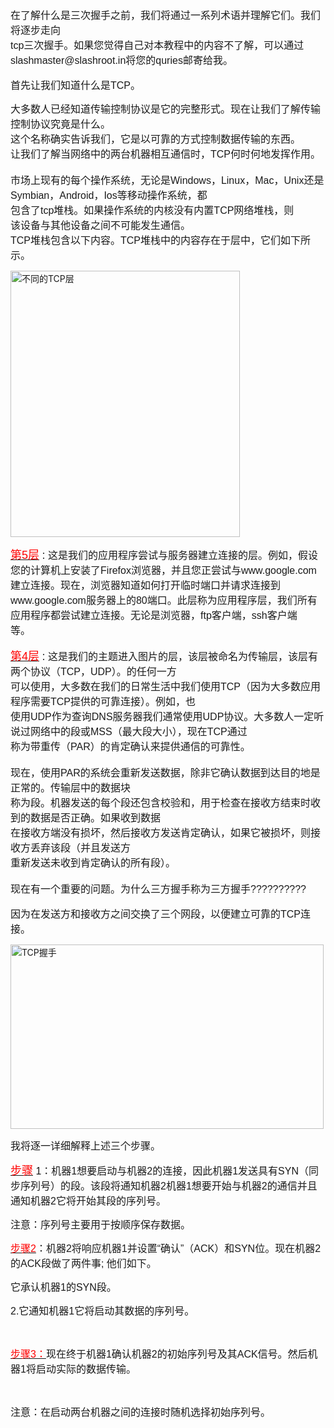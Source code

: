 <div class="field-items"><div class="field-item even" property="content:encoded"><p><span style="font-family:arial,helvetica,sans-serif;"><span style="font-size: 16px;"><font style="vertical-align: inherit;"><font style="vertical-align: inherit;">在了解什么是三次握手之前，我们将通过一系列术语并理解它们。</font><font style="vertical-align: inherit;">我们将逐步走向</font></font><br><font style="vertical-align: inherit;"><font style="vertical-align: inherit;">tcp三次握手。</font><font style="vertical-align: inherit;">如果您觉得自己对本教程中的内容不了解，可以通过slashmaster@slashroot.in将您的quries邮寄给我。</font></font></span><br><br><span style="font-size: 16px;"><font style="vertical-align: inherit;"><font style="vertical-align: inherit;">首先让我们知道什么是TCP。</font></font></span></span></p><p><span style="font-family:arial,helvetica,sans-serif;"><span style="font-size: 16px;"><font style="vertical-align: inherit;"><font style="vertical-align: inherit;">大多数人已经知道传输控制协议是它的完整形式。</font><font style="vertical-align: inherit;">现在让我们了解传输控制协议究竟是什么。</font></font><br><font style="vertical-align: inherit;"><font style="vertical-align: inherit;">这个名称确实告诉我们，它是以可靠的方式控制数据传输的东西。</font></font><br><font style="vertical-align: inherit;"><font style="vertical-align: inherit;">让我们了解当网络中的两台机器相互通信时，TCP何时何地发挥作用。</font></font><br><br><font style="vertical-align: inherit;"><font style="vertical-align: inherit;">市场上现有的每个操作系统，无论是Windows，Linux，Mac，Unix还是Symbian，Android，Ios等移动操作系统，都</font></font><br><font style="vertical-align: inherit;"><font style="vertical-align: inherit;">包含了tcp堆栈。</font><font style="vertical-align: inherit;">如果操作系统的内核没有内置TCP网络堆栈，则</font></font><br><font style="vertical-align: inherit;"><font style="vertical-align: inherit;">该设备与其他设备之间</font><font style="vertical-align: inherit;">不可能</font><font style="vertical-align: inherit;">发生</font><font style="vertical-align: inherit;">通信</font><font style="vertical-align: inherit;">。</font></font><br><font style="vertical-align: inherit;"><font style="vertical-align: inherit;">TCP堆栈包含以下内容。</font><font style="vertical-align: inherit;">TCP堆栈中的内容存在于层中，它们如下所示。</font></font></span></span></p><p><img alt="不同的TCP层" src="/sites/default/files/Different%20layers%20of%20tcp.png" style="width: 367px; height: 426px;" title="TCP图层 "></p><p><span style="font-family:arial,helvetica,sans-serif;"><u><span style="color: rgb(255, 0, 0);"><span style="font-size: 18px;"><font style="vertical-align: inherit;"><font style="vertical-align: inherit;">第5层</font></font></span></span></u><font style="vertical-align: inherit;"><font style="vertical-align: inherit;">：</font></font><span style="font-size: 16px;"><font style="vertical-align: inherit;"><font style="vertical-align: inherit;">这是我们的应用程序尝试与服务器建立连接的层。</font><font style="vertical-align: inherit;">例如，假设</font></font><br><font style="vertical-align: inherit;"><font style="vertical-align: inherit;">您的计算机上</font><font style="vertical-align: inherit;">安装</font><font style="vertical-align: inherit;">了</font><font style="vertical-align: inherit;">Firefox浏览器</font><font style="vertical-align: inherit;">，并且您正尝试与www.google.com建立连接。</font><font style="vertical-align: inherit;">现在，浏览器知道如何打开临时端口并请求连接到</font></font><br><font style="vertical-align: inherit;"><font style="vertical-align: inherit;">www.google.com服务器上的</font><font style="vertical-align: inherit;">80端口</font><font style="vertical-align: inherit;">。此层称为应用程序层，我们所有应用程序都尝试建立连接。</font><font style="vertical-align: inherit;">无论是浏览器，ftp客户端，ssh客户端</font></font><br><font style="vertical-align: inherit;"><font style="vertical-align: inherit;">等。</font></font></span><br><br><u><span style="color: rgb(255, 0, 0);"><span style="font-size: 18px;"><font style="vertical-align: inherit;"><font style="vertical-align: inherit;">第4层</font></font></span></span></u><font style="vertical-align: inherit;"><font style="vertical-align: inherit;">：</font></font><span style="font-size: 16px;"><font style="vertical-align: inherit;"><font style="vertical-align: inherit;">这是我们的主题进入图片的层，该层被命名为传输层，该层有两个协议（TCP，UDP）。</font><font style="vertical-align: inherit;">的任何一方</font></font><br><font style="vertical-align: inherit;"><font style="vertical-align: inherit;">可以使用，大多数在我们的日常生活中我们使用TCP（因为大多数应用程序需要TCP提供的可靠连接）。例如，也</font></font><br><font style="vertical-align: inherit;"><font style="vertical-align: inherit;">使用UDP作为查询DNS服务器我们通常使用UDP协议。</font><font style="vertical-align: inherit;">大多数人一定听说过网络中的段或MSS（最大段大小），现在TCP通过</font></font><br><font style="vertical-align: inherit;"><font style="vertical-align: inherit;">称为带重传（PAR）的肯定确认来</font><font style="vertical-align: inherit;">提供</font><font style="vertical-align: inherit;">通信的可靠性。</font></font><br><br><font style="vertical-align: inherit;"><font style="vertical-align: inherit;">现在，使用PAR的系统会重新发送数据，除非它确认数据到达目的地是正常的。传输层中的数据块</font></font><br><font style="vertical-align: inherit;"><font style="vertical-align: inherit;">称为段。</font><font style="vertical-align: inherit;">机器发送的每个段还包含校验和，用于检查在接收方结束时收到的数据是否正确。</font><font style="vertical-align: inherit;">如果收到数据</font></font><br><font style="vertical-align: inherit;"><font style="vertical-align: inherit;">在接收方端没有损坏，然后接收方发送肯定确认，如果它被损坏，则接收方丢弃该段（并且发送方</font></font><br><font style="vertical-align: inherit;"><font style="vertical-align: inherit;">重新发送未收到肯定确认的所有段）。</font></font><br><br><font style="vertical-align: inherit;"><font style="vertical-align: inherit;">现在有一个重要的问题。为什么三方握手称为三方握手?????????? </font></font></span><br><br><span style="font-size: 16px;"><font style="vertical-align: inherit;"><font style="vertical-align: inherit;">因为在发送方和接收方之间交换了三个网段，以便建立可靠的TCP连接。</font></font></span></span></p><p><img alt="TCP握手" src="/sites/default/files/TCP%20handshake.png" style="width: 501px; height: 295px;" title="TCP握手"></p><p><span style="font-family:arial,helvetica,sans-serif;"><span style="font-size: 16px;"><font style="vertical-align: inherit;"><font style="vertical-align: inherit;">我将逐一详细解释上述三个步骤。</font></font></span></span></p><p><span style="font-family:arial,helvetica,sans-serif;"><span style="font-size: 16px;"><u><span style="color: rgb(255, 0, 0);"><span style="font-size: 18px;"><font style="vertical-align: inherit;"><font style="vertical-align: inherit;">步骤</font></font></span></span></u><font style="vertical-align: inherit;"><font style="vertical-align: inherit;"> 1：机器1想要启动与机器2的连接，因此机器1发送具有SYN（同步序列号）的段。</font><font style="vertical-align: inherit;">该段将通知机器2机器1想要开始与机器2的通信并且通知机器2它将开始其段的序列号。</font></font></span></span></p><p><span style="font-family:arial,helvetica,sans-serif;"><span style="font-size: 16px;"><font style="vertical-align: inherit;"><font style="vertical-align: inherit;">注意：序列号主要用于按顺序保存数据。</font></font></span></span></p><p><span style="font-family:arial,helvetica,sans-serif;"><span style="font-size: 16px;"><u><span style="color: rgb(255, 0, 0);"><font style="vertical-align: inherit;"><font style="vertical-align: inherit;">步骤2</font></font></span></u><font style="vertical-align: inherit;"><font style="vertical-align: inherit;">：机器2将响应机器1并设置“确认”（ACK）和SYN位。</font><font style="vertical-align: inherit;">现在机器2的ACK段做了两件事; </font><font style="vertical-align: inherit;">他们如下。</font></font></span></span></p><p></p><div id="block-block-24--2" class="block block-block even">

      

</div><!-- /.block -->
<p><span style="font-family:arial,helvetica,sans-serif;"><span style="font-size: 16px;"><font style="vertical-align: inherit;"><font style="vertical-align: inherit;">它承认机器1的SYN段。</font></font></span></span></p><p><span style="font-family:arial,helvetica,sans-serif;"><span style="font-size: 16px;"><font style="vertical-align: inherit;"><font style="vertical-align: inherit;">2.它通知机器1它将启动其数据的序列号。</font></font></span></span></p><p>&nbsp;</p><p><span style="font-family:arial,helvetica,sans-serif;"><u><span style="color: rgb(255, 0, 0);"><span style="font-size: 16px;"><font style="vertical-align: inherit;"><font style="vertical-align: inherit;">步骤3：</font></font></span></span></u><span style="font-size: 16px;"><font style="vertical-align: inherit;"><font style="vertical-align: inherit;">现在终于机器1确认机器2的初始序列号及其ACK信号。</font><font style="vertical-align: inherit;">然后机器1将启动实际的数据传输。</font></font></span></span></p><p>&nbsp;</p><p><span style="font-family:arial,helvetica,sans-serif;"><span style="font-size: 16px;"><font style="vertical-align: inherit;"><font style="vertical-align: inherit;">注意：在启动两台机器之间的连接时随机选择初始序列号。 </font></font></span></span></p><div id="fb-social-comments">&nbsp;</div><p>&nbsp;</p><p>&nbsp;</p></div></div>
